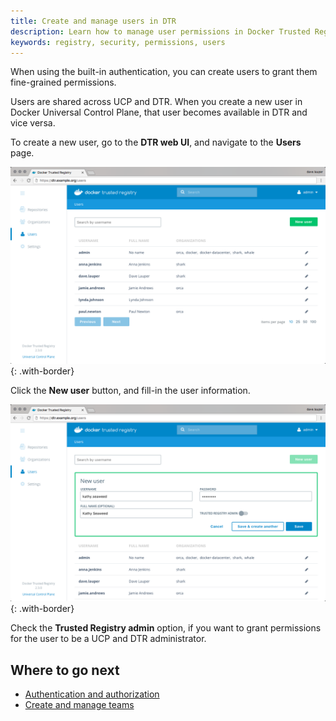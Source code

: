 ```yaml
---
title: Create and manage users in DTR
description: Learn how to manage user permissions in Docker Trusted Registry.
keywords: registry, security, permissions, users
---
```


When using the built-in authentication, you can create users
to grant them fine-grained permissions.

Users are shared across UCP and DTR. When you create a new user in
Docker Universal Control Plane, that user becomes available in DTR and vice
versa.

To create a new user, go to the **DTR web UI**, and navigate to the **Users**
page.

![](../../images/create-manage-users-1.png){: .with-border}

Click the **New user** button, and fill-in the user information.

![](../../images/create-manage-users-2.png){: .with-border}

Check the **Trusted Registry admin** option, if you want to grant permissions
for the user to be a UCP and DTR administrator.

## Where to go next

- [Authentication and authorization](index.md)
- [Create and manage teams](create-and-manage-teams.md)
